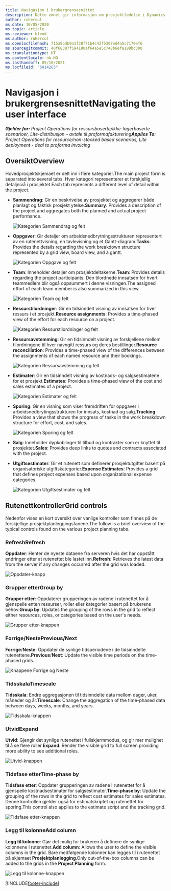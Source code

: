 ```yaml
---
title: Navigasjon i brukergrensesnittet
description: Dette emnet gir informasjon om prosjektledelse i Dynamics 365 Project-operasjoner.
author: ruhercul
ms.date: 10/05/2020
ms.topic: article
ms.reviewer: kfend
ms.author: ruhercul
ms.openlocfilehash: 715a8bdb9a1f38f71b4c42f5307ed4a5c7170ef6
ms.sourcegitcommit: 40f68387f594180af64a5e5c748b6efa188bd300
ms.translationtype: HT
ms.contentlocale: nb-NO
ms.lasthandoff: 05/10/2021
ms.locfileid: "6014263"
---
```

# <a name="navigating-the-user-interface"></a><span data-ttu-id="0666f-103">Navigasjon i brukergrensesnittet</span><span class="sxs-lookup"><span data-stu-id="0666f-103">Navigating the user interface</span></span>

<span data-ttu-id="0666f-104">_**Gjelder for:** Project Operations for ressursbaserte/ikke-lagerbaserte scenarioer, Lite-distribusjon – avtale til proformafakturering_</span><span class="sxs-lookup"><span data-stu-id="0666f-104">_**Applies To:** Project Operations for resource/non-stocked based scenarios, Lite deployment - deal to proforma invoicing_</span></span>

## <a name="overview"></a><span data-ttu-id="0666f-105">Oversikt</span><span class="sxs-lookup"><span data-stu-id="0666f-105">Overview</span></span>

<span data-ttu-id="0666f-106">Hovedprosjektskjemaet er delt inn i flere kategorier.</span><span class="sxs-lookup"><span data-stu-id="0666f-106">The main project form is separated into several tabs.</span></span> <span data-ttu-id="0666f-107">Hver kategori representerer et forskjellig detaljnivå i prosjektet.</span><span class="sxs-lookup"><span data-stu-id="0666f-107">Each tab represents a different level of detail within the project.</span></span>

- <span data-ttu-id="0666f-108">**Sammendrag**: Gir en beskrivelse av prosjektet og aggregerer både planlagt og faktisk prosjekt ytelse.</span><span class="sxs-lookup"><span data-stu-id="0666f-108">**Summary**: Provides a description of the project and aggregates both the planned and actual project performance.</span></span>

    ![Kategorien Sammendrag og felt](media/navigation7.png)

- <span data-ttu-id="0666f-110">**Oppgaver**: Gir detaljer om arbeidsnedbrytningsstrukturen representert av en rutenettvisning, en tavlevisning og et Gantt-diagram.</span><span class="sxs-lookup"><span data-stu-id="0666f-110">**Tasks**: Provides the details regarding the work breakdown structure represented by a grid view, board view, and a gantt.</span></span>

    ![Kategorien Oppgave og felt](media/navigation8.png)

- <span data-ttu-id="0666f-112">**Team**: Inneholder detaljer om prosjektdeltakerne.</span><span class="sxs-lookup"><span data-stu-id="0666f-112">**Team**: Provides details regarding the project participants.</span></span> <span data-ttu-id="0666f-113">Den tilordnede innsatsen for hvert teammedlem blir også oppsummert i denne visningen.</span><span class="sxs-lookup"><span data-stu-id="0666f-113">The assigned effort of each team member is also summarized in this view.</span></span>

    ![Kategorien Team og felt](media/navigation9.png)

- <span data-ttu-id="0666f-115">**Ressurstilordninger**: Gir en tidsinndelt visning av innsatsen for hver ressurs i et prosjekt.</span><span class="sxs-lookup"><span data-stu-id="0666f-115">**Resource assignments**: Provides a time-phased view of the effort for each resource on a project.</span></span>

    ![Kategorien Ressurstilordninger og felt](media/navigation10.png)

- <span data-ttu-id="0666f-117">**Ressursavstemming**: Gir en tidsinndelt visning av forskjellene mellom tilordningene til hver navngitt ressurs og deres bestillinger.</span><span class="sxs-lookup"><span data-stu-id="0666f-117">**Resource reconciliation**: Provides a time-phased view of the differences between the assignments of each named resource and their bookings.</span></span>

    ![Kategorien Ressursavstemming og felt](media/navigation11.png)

- <span data-ttu-id="0666f-119">**Estimater**: Gir en tidsinndelt visning av kostnads- og salgsestimatene for et prosjekt.</span><span class="sxs-lookup"><span data-stu-id="0666f-119">**Estimates**: Provides a time-phased view of the cost and sales estimates of a project.</span></span>

    ![Kategorien Estimater og felt](media/navigation12.png)

- <span data-ttu-id="0666f-121">**Sporing**: Gir en visning som viser fremdriften for oppgaver i arbeidsnedbrytingsstrukturen for innsats, kostnad og salg.</span><span class="sxs-lookup"><span data-stu-id="0666f-121">**Tracking**: Provides a view that shows the progress of tasks in the work breakdown structure for effort, cost, and sales.</span></span>

    ![Kategorien Sporing og felt](media/navigation13.png)

- <span data-ttu-id="0666f-123">**Salg**: Inneholder dypkoblinger til tilbud og kontrakter som er knyttet til prosjektet.</span><span class="sxs-lookup"><span data-stu-id="0666f-123">**Sales**: Provides deep links to quotes and contracts associated with the project.</span></span>

- <span data-ttu-id="0666f-124">**Utgiftsestimater**: Gir et rutenett som definerer prosjektutgifter basert på organisatoriske utgiftskategorier.</span><span class="sxs-lookup"><span data-stu-id="0666f-124">**Expense Estimates**: Provides a grid that defines project expenses based upon organizational expense categories.</span></span>

    ![Kategorien Utgiftsestimater og felt](media/navigation14.png)

## <a name="grid-controls"></a><span data-ttu-id="0666f-126">Rutenettkontroller</span><span class="sxs-lookup"><span data-stu-id="0666f-126">Grid controls</span></span>

<span data-ttu-id="0666f-127">Nedenfor vises en kort oversikt over vanlige kontroller som finnes på de forskjellige prosjektplanleggingsfanene.</span><span class="sxs-lookup"><span data-stu-id="0666f-127">The follow is a brief overview of the typical controls found on the various project planning tabs.</span></span>

### <a name="refresh"></a><span data-ttu-id="0666f-128">Refresh</span><span class="sxs-lookup"><span data-stu-id="0666f-128">Refresh</span></span>

<span data-ttu-id="0666f-129">**Oppdater**: Henter de nyeste dataene fra serveren hvis det har oppstått endringer etter at rutenettet ble lastet inn.</span><span class="sxs-lookup"><span data-stu-id="0666f-129">**Refresh**: Retrieves the latest data from the server if any changes occurred after the grid was loaded.</span></span>

![Oppdater-knapp](media/navigation7.png)

### <a name="group-by"></a><span data-ttu-id="0666f-131">Grupper etter</span><span class="sxs-lookup"><span data-stu-id="0666f-131">Group by</span></span>

<span data-ttu-id="0666f-132">**Grupper etter**: Oppdaterer grupperingen av radene i rutenettet for å gjenspeile enten ressurser, roller eller kategorier basert på brukerens behov.</span><span class="sxs-lookup"><span data-stu-id="0666f-132">**Group by**: Updates the grouping of the rows in the grid to reflect either resources, roles, or categories based on the user's needs.</span></span>

![Grupper etter-knappen](media/navigation6.png)

### <a name="previousnext"></a><span data-ttu-id="0666f-134">Forrige/Neste</span><span class="sxs-lookup"><span data-stu-id="0666f-134">Previous/Next</span></span>

<span data-ttu-id="0666f-135">**Forrige**/**Neste**: Oppdater de synlige tidsperiodene i de tidsinndelte rutenettene.</span><span class="sxs-lookup"><span data-stu-id="0666f-135">**Previous**/**Next**: Update the visible time periods on the time-phased grids.</span></span>

![Knappene Forrige og Neste](media/navigation2.png)

### <a name="timescale"></a><span data-ttu-id="0666f-137">Tidsskala</span><span class="sxs-lookup"><span data-stu-id="0666f-137">Timescale</span></span>

<span data-ttu-id="0666f-138">**Tidsskala**: Endre aggregasjonen til tidsinndelte data mellom dager, uker, måneder og år.</span><span class="sxs-lookup"><span data-stu-id="0666f-138">**Timescale**: Change the aggregation of the time-phased data between days, weeks, months, and years.</span></span>

![Tidsskala-knappen](media/navigation3.png)

### <a name="expand"></a><span data-ttu-id="0666f-140">Utvid</span><span class="sxs-lookup"><span data-stu-id="0666f-140">Expand</span></span>

<span data-ttu-id="0666f-141">**Utvid**: Gjengir det synlige rutenettet i fullskjermmodus, og gir mer mulighet til å se flere roller.</span><span class="sxs-lookup"><span data-stu-id="0666f-141">**Expand**: Render the visible grid to full screen providing more ability to see additional roles.</span></span>

![Utvid-knappen](media/navigation4.png)

### <a name="time-phase-by"></a><span data-ttu-id="0666f-143">Tidsfase etter</span><span class="sxs-lookup"><span data-stu-id="0666f-143">Time-phase by</span></span>

<span data-ttu-id="0666f-144">**Tidsfase etter**: Oppdater grupperingen av radene i rutenettet for å gjenspeile kostnadsestimater for salgsestimater.</span><span class="sxs-lookup"><span data-stu-id="0666f-144">**Time-phase by**: Update the grouping of the rows in the grid to reflect cost estimates for sales estimates.</span></span> <span data-ttu-id="0666f-145">Denne kontrollen gjelder også for estimatskriptet og rutenettet for sporing.</span><span class="sxs-lookup"><span data-stu-id="0666f-145">This control also applies to the estimate script and the tracking grid.</span></span>

![Tidsfase etter-knappen](media/navigation0.png)

### <a name="add-column"></a><span data-ttu-id="0666f-147">Legg til kolonne</span><span class="sxs-lookup"><span data-stu-id="0666f-147">Add column</span></span>

<span data-ttu-id="0666f-148">**Legg til kolonne**: Gjør det mulig for brukeren å definere de synlige kolonnene i rutenettet.</span><span class="sxs-lookup"><span data-stu-id="0666f-148">**Add column**: Allows the user to define the visible columns in the grid.</span></span> <span data-ttu-id="0666f-149">Bare medfølgende kolonner kan legges til i rutenettet på skjemaet **Prosjektplanlegging**.</span><span class="sxs-lookup"><span data-stu-id="0666f-149">Only out-of-the-box columns can be added to the grids in the **Project Planning** form.</span></span>

![Legg til kolonne-knappen](media/navigation5.png)


[!INCLUDE[footer-include](../includes/footer-banner.md)]
